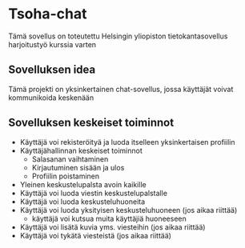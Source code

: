 # Tsoha-chat
Tämä sovellus on toteutettu Helsingin yliopiston tietokantasovellus harjoitustyö kurssia varten

## Sovelluksen idea
Tämä projekti on yksinkertainen chat-sovellus, jossa käyttäjät voivat kommunikoida keskenään

## Sovelluksen keskeiset toiminnot
- Käyttäjä voi rekisteröityä ja luoda itselleen yksinkertaisen profiilin
- Käyttäjähallinnan keskeiset toiminnot
  - Salasanan vaihtaminen
  - Kirjautuminen sisään ja ulos
  - Profiilin poistaminen
- Yleinen keskustelupalsta avoin kaikille
- Käyttäjä voi luoda viestin keskustelupalstalle
- Käyttäjä voi luoda keskusteluhuoneita
- Käyttäjä voi luoda yksityisen keskusteluhuoneen (jos aikaa riittää)
  - käyttäjä voi kutsua muita käyttäjiä huoneeseen
- Käyttäjä voi lisätä kuvia yms. viesteihin (jos aikaa riittää)
- Käyttäjä voi tykätä viesteistä (jos aikaa riittää)
